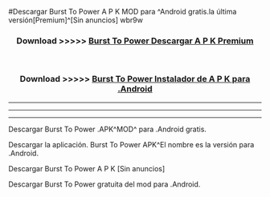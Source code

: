 #Descargar Burst To Power  A P K MOD para ^Android gratis.la última versión[Premium]^[Sin anuncios] wbr9w



<div align="center">
<h3>Download >>>>> <a href="https://es-web.web.app/?es= Burst To Power ">Burst To Power  Descargar A P K Premium</a></h3><br>

<h3>Download >>>>> <a href="https://es-web.web.app/?es= Burst To Power ">Burst To Power  Instalador de A P K para .Android</a></h3>
</div>


----------------------------------------------------------

----------------------------------------------------------

----------------------------------------------------------

Descargar Burst To Power  .APK^MOD^ para .Android gratis.

Descargar la aplicación. Burst To Power  APK^El nombre es la versión para .Android.

Descargar Burst To Power  A P K [Sin anuncios]

Descargar Burst To Power  gratuita del mod para .Android.